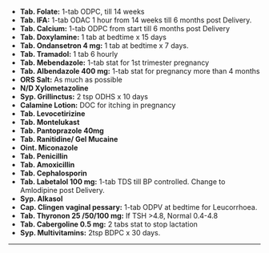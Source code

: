 - **Tab. Folate:** 1-tab ODPC, till 14 weeks
- **Tab. IFA:** 1-tab ODAC 1 hour from 14 weeks till 6 months post Delivery. 
- **Tab. Calcium:** 1-tab ODPC from start till 6 months post Delivery 
- **Tab. Doxylamine:** 1 tab at bedtime x 15 days 
- **Tab. Ondansetron 4 mg:** 1 tab at bedtime x 7 days. 
- **Tab. Tramadol:** 1 tab 6 hourly 
- **Tab. Mebendazole:** 1-tab stat for 1st trimester pregnancy 
- **Tab. Albendazole 400 mg:** 1-tab stat for pregnancy more than 4 months 
- **ORS Salt:** As much as possible 
- **N/D Xylometazoline** 
- **Syp. Grillinctus:** 2 tsp ODHS x 10 days 
- **Calamine Lotion:** DOC for itching in pregnancy 
- **Tab. Levocetirizine** 
- **Tab. Montelukast** 
- **Tab. Pantoprazole 40mg** 
- **Tab. Ranitidine/ Gel Mucaine** 
- **Oint. Miconazole** 
- **Tab. Penicillin** 
- **Tab. Amoxicillin** 
- **Tab. Cephalosporin** 
- **Tab. Labetalol 100 mg:** 1-tab TDS till BP controlled. Change to Amlodipine post Delivery. 
- **Syp. Alkasol** 
- **Cap. Clingen vaginal pessary:** 1-tab ODPV at bedtime for Leucorrhoea. 
- **Tab. Thyronon 25 /50/100 mg:** If TSH >4.8, Normal 0.4-4.8 
- **Tab. Cabergoline 0.5 mg:** 2 tabs stat to stop lactation 
- **Syp. Multivitamins:** 2tsp BDPC x 30 days.

---